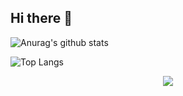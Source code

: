 ## Hi there 👋

<!--
**devyujinjeong/devyujinjeong** is a ✨ _special_ ✨ repository because its `README.md` (this file) appears on your GitHub profile.

Here are some ideas to get you started:

- 🔭 I’m currently working on ...
- 🌱 I’m currently learning ...
- 👯 I’m looking to collaborate on ...
- 🤔 I’m looking for help with ...
- 💬 Ask me about ...
- 📫 How to reach me: ...
- 😄 Pronouns: ...
- ⚡ Fun fact: ...
-->

![Anurag's github stats](https://github-readme-stats.vercel.app/api?username=devyujinjeong)

![Top Langs](https://github-readme-stats.vercel.app/api/top-langs/?username=devyujinjeong&layout=compact)
<p align="center"> 
  <img src="https://github-readme-stats.vercel.app/api?username=devyujinjeong&theme=vue&show_icons=true"/></a>
</p>
